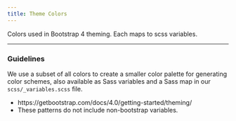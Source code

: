 ```yaml
---
title: Theme Colors
---
```


Colors used in Bootstrap 4 theming. Each maps to scss variables.

---
<h3 class ="sg-pattern-title">Guidelines</h3>
<p>We use a subset of all colors to create a smaller color palette for generating color schemes, also available as Sass variables and a Sass map in our <code>scss/_variables.scss</code> file.</p>
<ul>
    <li>https://getbootstrap.com/docs/4.0/getting-started/theming/</li>
    <li>These patterns do not include non-bootstrap variables.</li>
</ul>

